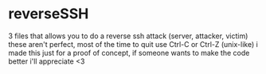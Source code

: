 # reverseSSH
3 files that allows you to do a reverse ssh attack (server, attacker, victim)
these aren't perfect, most of the time to quit use Ctrl-C or Ctrl-Z (unix-like)
i made this just for a proof of concept, if someone wants to make the code better
i'll appreciate <3

